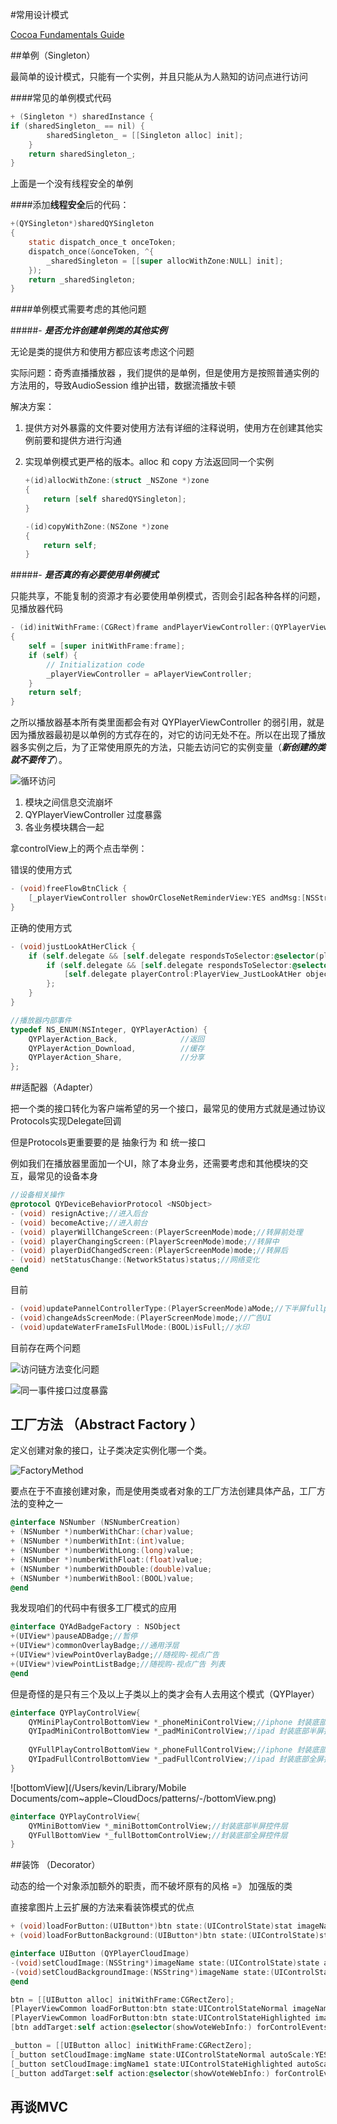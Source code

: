 #常用设计模式

[Cocoa Fundamentals Guide](https://developer.apple.com/library/archive/documentation/Cocoa/Conceptual/CocoaFundamentals/CocoaDesignPatterns/CocoaDesignPatterns.html#//apple_ref/doc/uid/TP40002974-CH6-SW5)


##单例（Singleton）

最简单的设计模式，只能有一个实例，并且只能从为人熟知的访问点进行访问

####常见的单例模式代码

```objective-c
+ (Singleton *) sharedInstance {
if (sharedSingleton_ == nil) {
		sharedSingleton_ = [[Singleton alloc] init];
	}
	return sharedSingleton_; 
}
```

上面是一个没有线程安全的单例

####添加**线程安全**后的代码：

```objective-c
+(QYSingleton*)sharedQYSingleton
{
    static dispatch_once_t onceToken;
    dispatch_once(&onceToken, ^{
        _sharedSingleton = [[super allocWithZone:NULL] init];
    });
    return _sharedSingleton;
}
```

####单例模式需要考虑的其他问题

#####- ***是否允许创建单例类的其他实例***

  无论是类的提供方和使用方都应该考虑这个问题

  实际问题：奇秀直播播放器 ，我们提供的是单例，但是使用方是按照普通实例的方法用的，导致AudioSession 维护出错，数据流播放卡顿

  解决方案：

  1. 提供方对外暴露的文件要对使用方法有详细的注释说明，使用方在创建其他实例前要和提供方进行沟通

  2. 实现单例模式更严格的版本。alloc  和  copy 方法返回同一个实例

     ```objective-c
     +(id)allocWithZone:(struct _NSZone *)zone
     {
         return [self sharedQYSingleton];
     }
     
     -(id)copyWithZone:(NSZone *)zone
     {
         return self;
     }
     ```

#####- ***是否真的有必要使用单例模式***

  只能共享，不能复制的资源才有必要使用单例模式，否则会引起各种各样的问题，见播放器代码

  ```objective-c
  - (id)initWithFrame:(CGRect)frame andPlayerViewController:(QYPlayerViewController *)aPlayerViewController
  {
      self = [super initWithFrame:frame];
      if (self) {
          // Initialization code
          _playerViewController = aPlayerViewController;
      }
      return self;
  }
  ```

  之所以播放器基本所有类里面都会有对 QYPlayerViewController 的弱引用，就是因为播放器最初是以单例的方式存在的，对它的访问无处不在。所以在出现了播放器多实例之后，为了正常使用原先的方法，只能去访问它的实例变量（***新创建的类就不要传了***）。

![循环访问](./循环访问.png)

1. 模块之间信息交流崩坏
2. QYPlayerViewController 过度暴露
3. 各业务模块耦合一起

拿controlView上的两个点击举例：

错误的使用方式 

```objective-c
- (void)freeFlowBtnClick {
    [_playerViewController showOrCloseNetReminderView:YES andMsg:[NSString string] fromType:MobileTrafficHint_UserClick];
}
```

正确的使用方式

```objective-c
- (void)justLookAtHerClick {
    if (self.delegate && [self.delegate respondsToSelector:@selector(playerControl:object:)]) {
        if (self.delegate && [self.delegate respondsToSelector:@selector(playerControl:object:)]) {
            [self.delegate playerControl:PlayerView_JustLookAtHer object:nil];
        };
    }
}
```

```objective-c
//播放器内部事件
typedef NS_ENUM(NSInteger, QYPlayerAction) {
    QYPlayerAction_Back,              //返回
    QYPlayerAction_Download,          //缓存
    QYPlayerAction_Share,             //分享
};
```

##适配器（Adapter）

把一个类的接口转化为客户端希望的另一个接口，最常见的使用方式就是通过协议Protocols实现Delegate回调

但是Protocols更重要要的是 抽象行为 和 统一接口

例如我们在播放器里面加一个UI，除了本身业务，还需要考虑和其他模块的交互，最常见的设备本身

```objective-c
//设备相关操作
@protocol QYDeviceBehaviorProtocol <NSObject>
- (void) resignActive;//进入后台
- (void) becomeActive;//进入前台
- (void) playerWillChangeScreen:(PlayerScreenMode)mode;//转屏前处理
- (void) playerChangingScreen:(PlayerScreenMode)mode;//转屏中
- (void) playerDidChangedScreen:(PlayerScreenMode)mode;//转屏后
- (void) netStatusChange:(NetworkStatus)status;//网络变化
@end
```

目前

```objective-c
- (void)updatePannelControllerType:(PlayerScreenMode)aMode;//下半屏fullpannel
- (void)changeAdsScreenMode:(PlayerScreenMode)mode;//广告UI 
- (void)updateWaterFrameIsFullMode:(BOOL)isFull;//水印
```

目前存在两个问题

![访问链方法变化问题](./访问链方法变化问题.png)

![同一事件接口过度暴露](./同一事件接口过度暴露.png)

## 工厂方法 （Abstract Factory ）

定义创建对象的接口，让子类决定实例化哪一个类。

![FactoryMethod](./FactoryMethod.png)

要点在于不直接创建对象，而是使用类或者对象的工厂方法创建具体产品，工厂方法的变种之一

```objective-c
@interface NSNumber (NSNumberCreation)
+ (NSNumber *)numberWithChar:(char)value;
+ (NSNumber *)numberWithInt:(int)value;
+ (NSNumber *)numberWithLong:(long)value;
+ (NSNumber *)numberWithFloat:(float)value;
+ (NSNumber *)numberWithDouble:(double)value;
+ (NSNumber *)numberWithBool:(BOOL)value;
@end
```

我发现咱们的代码中有很多工厂模式的应用

```objective-c
@interface QYAdBadgeFactory : NSObject
+(UIView*)pauseADBadge;//暂停
+(UIView*)commonOverlayBadge;//通用浮层
+(UIView*)viewPointOverlayBadge;//随视购-视点广告
+(UIView*)viewPointListBadge;//随视购-视点广告 列表
@end
```
但是奇怪的是只有三个及以上子类以上的类才会有人去用这个模式（QYPlayer）

```objective-c
@interface QYPlayControlView{
	QYMiniPlayControlBottomView *_phoneMiniControlView;//iphone 封装底部半屏控件层
	QYIpadMiniControlBottomView *_padMiniControlView;//ipad 封装底部半屏控件层
    
    QYFullPlayControlBottomView *_phoneFullControlView;//iphone 封装底部全屏控件层
	QYIpadFullControlBottomView *_padFullControlView;//ipad 封装底部全屏控件层
}
```

![bottomView](/Users/kevin/Library/Mobile Documents/com~apple~CloudDocs/patterns/-/bottomView.png)

```objective-c
@interface QYPlayControlView{
	QYMiniBottomView *_miniBottomControlView;//封装底部半屏控件层
    QYFullBottomView *_fullBottomControlView;//封装底部全屏控件层
}
```



##装饰 （Decorator）

动态的给一个对象添加额外的职责，而不破坏原有的风格 =》 加强版的类

直接拿图片上云扩展的方法来看装饰模式的优点

```objective-c
+ (void)loadForButton:(UIButton*)btn state:(UIControlState)stat imageName:(NSString*)imageName suffix:(NSString *)suffix autoScale:(BOOL)autoScale;
+ (void)loadForButtonBackground:(UIButton*)btn state:(UIControlState)stat imageName:(NSString*)imageName suffix:(NSString *)suffix autoScale:(BOOL)autoScale;
```

```objective-c
@interface UIButton (QYPlayerCloudImage)
-(void)setCloudImage:(NSString*)imageName state:(UIControlState)state autoScale:(BOOL)autoScale;
-(void)setCloudBackgroundImage:(NSString*)imageName state:(UIControlState)state autoScale:(BOOL)autoScale;
@end
```
```objective-c
btn = [[UIButton alloc] initWithFrame:CGRectZero];
[PlayerViewCommon loadForButton:btn state:UIControlStateNormal imageName:imgName suffix:@"png" autoScale:YES];
[PlayerViewCommon loadForButton:btn state:UIControlStateHighlighted imageName:imgName1 suffix:@"png" autoScale:YES];
[btn addTarget:self action:@selector(showVoteWebInfo:) forControlEvents:UIControlEventTouchUpInside];
```
```objective-c
_button = [[UIButton alloc] initWithFrame:CGRectZero];
[_button setCloudImage:imgName state:UIControlStateNormal autoScale:YES];
[_button setCloudImage:imgName1 state:UIControlStateHighlighted autoScale:YES];
[_button addTarget:self action:@selector(showVoteWebInfo:) forControlEvents:UIControlEventTouchUpInside];
```



## 再谈MVC



